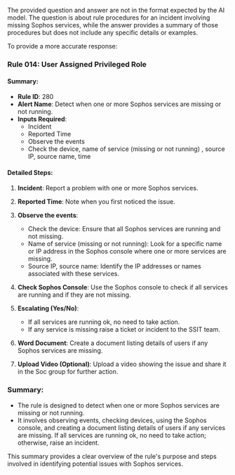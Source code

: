 The provided question and answer are not in the format expected by the AI model. The question is about rule procedures for an incident involving missing Sophos services, while the answer provides a summary of those procedures but does not include any specific details or examples.

To provide a more accurate response:

### Rule 014: User Assigned Privileged Role

#### Summary:
- **Rule ID**: 280
- **Alert Name**: Detect when one or more Sophos services are missing or not running.
- **Inputs Required**:
  - Incident
  - Reported Time
  - Observe the events
  - Check the device, name of service (missing or not running) , source IP, source name, time

#### Detailed Steps:

1. **Incident**: Report a problem with one or more Sophos services.
2. **Reported Time**: Note when you first noticed the issue.
3. **Observe the events**:
   - Check the device: Ensure that all Sophos services are running and not missing.
   - Name of service (missing or not running): Look for a specific name or IP address in the Sophos console where one or more services are missing.
   - Source IP, source name: Identify the IP addresses or names associated with these services.
4. **Check Sophos Console**: Use the Sophos console to check if all services are running and if they are not missing.

5. **Escalating (Yes/No)**:
   - If all services are running ok, no need to take action. 
   - If any service is missing raise a ticket or incident to the SSIT team.
6. **Word Document**: Create a document listing details of users if any Sophos services are missing.

7. **Upload Video (Optional)**: Upload a video showing the issue and share it in the Soc group for further action.

### Summary:
- The rule is designed to detect when one or more Sophos services are missing or not running.
- It involves observing events, checking devices, using the Sophos console, and creating a document listing details of users if any services are missing. If all services are running ok, no need to take action; otherwise, raise an incident.

This summary provides a clear overview of the rule's purpose and steps involved in identifying potential issues with Sophos services.